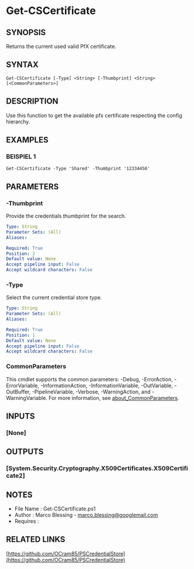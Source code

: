 # Get-CSCertificate

## SYNOPSIS
Returns the current used valid PfX certificate.

## SYNTAX

```
Get-CSCertificate [-Type] <String> [-Thumbprint] <String> [<CommonParameters>]
```

## DESCRIPTION
Use this function to get the available pfx certificate respecting the config hierarchy.

## EXAMPLES

### BEISPIEL 1
```
Get-CSCertificate -Type 'Shared' -Thumbprint '12334456'
```

## PARAMETERS

### -Thumbprint
Provide the credentials thumbprint for the search.

```yaml
Type: String
Parameter Sets: (All)
Aliases:

Required: True
Position: 2
Default value: None
Accept pipeline input: False
Accept wildcard characters: False
```

### -Type
Select the current credential store type.

```yaml
Type: String
Parameter Sets: (All)
Aliases:

Required: True
Position: 1
Default value: None
Accept pipeline input: False
Accept wildcard characters: False
```

### CommonParameters
This cmdlet supports the common parameters: -Debug, -ErrorAction, -ErrorVariable, -InformationAction, -InformationVariable, -OutVariable, -OutBuffer, -PipelineVariable, -Verbose, -WarningAction, and -WarningVariable. For more information, see [about_CommonParameters](http://go.microsoft.com/fwlink/?LinkID=113216).

## INPUTS

### [None]
## OUTPUTS

### [System.Security.Cryptography.X509Certificates.X509Certificate2]
## NOTES
- File Name   : Get-CSCertificate.ps1
- Author      : Marco Blessing - marco.blessing@googlemail.com
- Requires    :

## RELATED LINKS

[https://github.com/OCram85/PSCredentialStore](https://github.com/OCram85/PSCredentialStore)

